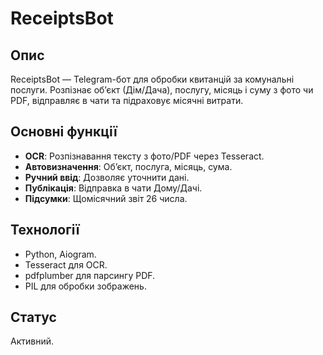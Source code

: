 # ReceiptsBot

## Опис
ReceiptsBot — Telegram-бот для обробки квитанцій за комунальні послуги. Розпізнає об’єкт (Дім/Дача), послугу, місяць і суму з фото чи PDF, відправляє в чати та підраховує місячні витрати.

## Основні функції
- **OCR**: Розпізнавання тексту з фото/PDF через Tesseract.
- **Автовизначення**: Об’єкт, послуга, місяць, сума.
- **Ручний ввід**: Дозволяє уточнити дані.
- **Публікація**: Відправка в чати Дому/Дачі.
- **Підсумки**: Щомісячний звіт 26 числа.

## Технології
- Python, Aiogram.
- Tesseract для OCR.
- pdfplumber для парсингу PDF.
- PIL для обробки зображень.

## Статус
Активний.
